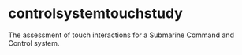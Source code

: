 # controlsystemtouchstudy
The assessment of touch interactions for a Submarine Command and Control system.
